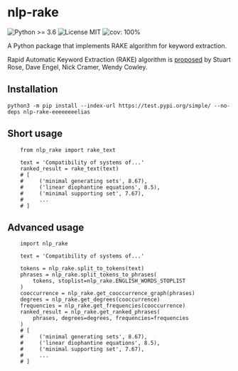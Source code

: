 # nlp-rake

![Python >= 3.6](https://img.shields.io/badge/python->=3.6-blue)
![License MIT](https://img.shields.io/badge/license-MIT-green)
![cov: 100%](https://img.shields.io/badge/codecov-100%25-brightgreen)

A Python package that implements RAKE algorithm for keyword extraction.

Rapid Automatic Keyword Extraction (RAKE) algorithm is [proposed](https://www.researchgate.net/publication/227988510_Automatic_Keyword_Extraction_from_Individual_Documents) by Stuart Rose, Dave Engel, Nick Cramer, Wendy Cowley.
## Installation
```
python3 -m pip install --index-url https://test.pypi.org/simple/ --no-deps nlp-rake-eeeeeeeelias
```

## Short usage
```
    from nlp_rake import rake_text

    text = 'Compatibility of systems of...'
    ranked_result = rake_text(text)
    # [
    #     ('minimal generating sets', 8.67),
    #     ('linear diophantine equations', 8.5),
    #     ('minimal supporting set', 7.67),
    #     ...
    # ]
```

## Advanced usage
```
    import nlp_rake

    text = 'Compatibility of systems of...'

    tokens = nlp_rake.split_to_tokens(text)
    phrases = nlp_rake.split_tokens_to_phrases(
        tokens, stoplist=nlp_rake.ENGLISH_WORDS_STOPLIST
    )
    cooccurrence = nlp_rake.get_cooccurrence_graph(phrases)
    degrees = nlp_rake.get_degrees(cooccurrence)
    frequencies = nlp_rake.get_frequencies(cooccurrence)
    ranked_result = nlp_rake.get_ranked_phrases(
        phrases, degrees=degrees, frequencies=frequencies
    )
    # [
    #     ('minimal generating sets', 8.67),
    #     ('linear diophantine equations', 8.5),
    #     ('minimal supporting set', 7.67),
    #     ...
    # ]
```
